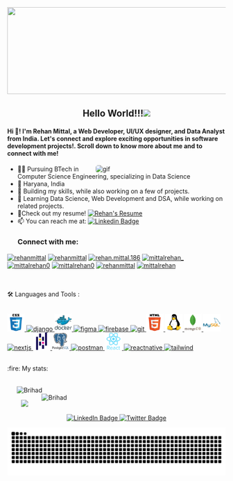


<div align="center">
  <img src="https://mir-s3-cdn-cf.behance.net/project_modules/1400_opt_1/79731568097599.5b50bca477735.jpg" width="1200" height="200"/>
</div>


<p align = "center">
  <h2 align = "center">
      Hello World!!!<img src="https://raw.githubusercontent.com/nixin72/nixin72/master/wave.gif" width="4%"/> 
  </h2>
  <h4>
      Hi 👋! I'm Rehan Mittal, a Web Developer, UI/UX designer, and Data Analyst from India. Let's connect and explore exciting opportunities in software development projects!. Scroll down to know more about me and to connect with me!
  </h4>
</p>
<!--
<img align="right" alt="gif" width="1200" height="5" style="border-radius:5px" src="https://thumbs.gfycat.com/OrdinaryUnkemptHornbill.webp"> 
<br>
-->


<!--
**RehanMittal/RehanMittal** is a ✨ _special_ ✨ repository because its `README.md` (this file) appears on your GitHub profile.

Here are some ideas to get you started:
-->

<img align="right" alt="gif" width="300" style="border-radius:5px" src="https://media0.giphy.com/media/2IudUHdI075HL02Pkk/200.webp?cid=ecf05e47ng2jf7dxezd34hg04jdabbi98llm697akg7804c7&rid=200.webp&ct=g">  

- :man_technologist: Pursuing BTech in Computer Science Engineering, specializing in Data Science
- 🏫 Haryana, India
- 🔭 Building my skills, while also working on a few of projects.
- 🌱 Learning Data Science, Web Development and DSA, while working on related projects.
- 📄Check out my resume! [![Rehan's Resume](https://img.shields.io/badge/-Resume-blue?style=flat&logoColor=white)](https://drive.google.com/file/d/1Z5EeblmTwpKQPP6Vpm-yoYZ7U3Yfvxbz/view?usp=sharing)
- 📫 You can reach me at: [![Linkedin Badge](https://img.shields.io/badge/-LinkedIn-blue?style=flat&logo=Linkedin&logoColor=white)](https://www.linkedin.com/in/rehanmittal/) <h3 align="left">Connect with me:</h3>
<p align="left">
<a href="https://twitter.com/rehanmittal" target="blank"><img align="center" src="https://raw.githubusercontent.com/rahuldkjain/github-profile-readme-generator/master/src/images/icons/Social/twitter.svg" alt="rehanmittal" height="30" width="40" /></a>
<a href="https://linkedin.com/in/rehanmittal" target="blank"><img align="center" src="https://raw.githubusercontent.com/rahuldkjain/github-profile-readme-generator/master/src/images/icons/Social/linked-in-alt.svg" alt="rehanmittal" height="30" width="40" /></a>
<a href="https://fb.com/rehan.mittal.186" target="blank"><img align="center" src="https://raw.githubusercontent.com/rahuldkjain/github-profile-readme-generator/master/src/images/icons/Social/facebook.svg" alt="rehan.mittal.186" height="30" width="40" /></a>
<a href="https://instagram.com/mittalrehan_" target="blank"><img align="center" src="https://raw.githubusercontent.com/rahuldkjain/github-profile-readme-generator/master/src/images/icons/Social/instagram.svg" alt="mittalrehan_" height="30" width="40" /></a>
<a href="https://www.codechef.com/users/mittalrehan0" target="blank"><img align="center" src="https://cdn.jsdelivr.net/npm/simple-icons@3.1.0/icons/codechef.svg" alt="mittalrehan0" height="30" width="40" /></a>
<a href="https://www.hackerrank.com/mittalrehan0" target="blank"><img align="center" src="https://raw.githubusercontent.com/rahuldkjain/github-profile-readme-generator/master/src/images/icons/Social/hackerrank.svg" alt="mittalrehan0" height="30" width="40" /></a>
<a href="https://www.leetcode.com/rehanmittal" target="blank"><img align="center" src="https://raw.githubusercontent.com/rahuldkjain/github-profile-readme-generator/master/src/images/icons/Social/leet-code.svg" alt="rehanmittal" height="30" width="40" /></a>
<a href="https://auth.geeksforgeeks.org/user/mittalrehan" target="blank"><img align="center" src="https://raw.githubusercontent.com/rahuldkjain/github-profile-readme-generator/master/src/images/icons/Social/geeks-for-geeks.svg" alt="mittalrehan" height="30" width="40" /></a>
</p> 

<!--
<img align="left" alt="gif" width="520" height="5" style="border-radius:5px" src="https://thumbs.gfycat.com/OrdinaryUnkemptHornbill.webp"> &nbsp;&nbsp;&nbsp;&nbsp;
-->
<br><br>
:hammer_and_wrench: Languages and Tools :
<br><br>
<div>
 <p align="left"> <a href="https://www.w3schools.com/css/" target="_blank" rel="noreferrer"> <img src="https://raw.githubusercontent.com/devicons/devicon/master/icons/css3/css3-original-wordmark.svg" alt="css3" width="40" height="40"/> </a> <a href="https://www.djangoproject.com/" target="_blank" rel="noreferrer"> <img src="https://cdn.worldvectorlogo.com/logos/django.svg" alt="django" width="40" height="40"/> </a> <a href="https://www.docker.com/" target="_blank" rel="noreferrer"> <img src="https://raw.githubusercontent.com/devicons/devicon/master/icons/docker/docker-original-wordmark.svg" alt="docker" width="40" height="40"/> </a> <a href="https://www.figma.com/" target="_blank" rel="noreferrer"> <img src="https://www.vectorlogo.zone/logos/figma/figma-icon.svg" alt="figma" width="40" height="40"/> </a> <a href="https://firebase.google.com/" target="_blank" rel="noreferrer"> <img src="https://www.vectorlogo.zone/logos/firebase/firebase-icon.svg" alt="firebase" width="40" height="40"/> </a> <a href="https://git-scm.com/" target="_blank" rel="noreferrer"> <img src="https://www.vectorlogo.zone/logos/git-scm/git-scm-icon.svg" alt="git" width="40" height="40"/> </a> <a href="https://www.w3.org/html/" target="_blank" rel="noreferrer"> <img src="https://raw.githubusercontent.com/devicons/devicon/master/icons/html5/html5-original-wordmark.svg" alt="html5" width="40" height="40"/> </a> <a href="https://www.linux.org/" target="_blank" rel="noreferrer"> <img src="https://raw.githubusercontent.com/devicons/devicon/master/icons/linux/linux-original.svg" alt="linux" width="40" height="40"/> </a> <a href="https://www.mongodb.com/" target="_blank" rel="noreferrer"> <img src="https://raw.githubusercontent.com/devicons/devicon/master/icons/mongodb/mongodb-original-wordmark.svg" alt="mongodb" width="40" height="40"/> </a> <a href="https://www.mysql.com/" target="_blank" rel="noreferrer"> <img src="https://raw.githubusercontent.com/devicons/devicon/master/icons/mysql/mysql-original-wordmark.svg" alt="mysql" width="40" height="40"/> </a> <a href="https://nextjs.org/" target="_blank" rel="noreferrer"> <img src="https://cdn.worldvectorlogo.com/logos/nextjs-2.svg" alt="nextjs" width="40" height="40"/> </a> <a href="https://pandas.pydata.org/" target="_blank" rel="noreferrer"> <img src="https://raw.githubusercontent.com/devicons/devicon/2ae2a900d2f041da66e950e4d48052658d850630/icons/pandas/pandas-original.svg" alt="pandas" width="40" height="40"/> </a> <a href="https://www.postgresql.org" target="_blank" rel="noreferrer"> <img src="https://raw.githubusercontent.com/devicons/devicon/master/icons/postgresql/postgresql-original-wordmark.svg" alt="postgresql" width="40" height="40"/> </a> <a href="https://postman.com" target="_blank" rel="noreferrer"> <img src="https://www.vectorlogo.zone/logos/getpostman/getpostman-icon.svg" alt="postman" width="40" height="40"/> </a> <a href="https://reactjs.org/" target="_blank" rel="noreferrer"> <img src="https://raw.githubusercontent.com/devicons/devicon/master/icons/react/react-original-wordmark.svg" alt="react" width="40" height="40"/> </a> <a href="https://reactnative.dev/" target="_blank" rel="noreferrer"> <img src="https://reactnative.dev/img/header_logo.svg" alt="reactnative" width="40" height="40"/> </a> <a href="https://tailwindcss.com/" target="_blank" rel="noreferrer"> <img src="https://www.vectorlogo.zone/logos/tailwindcss/tailwindcss-icon.svg" alt="tailwind" width="40" height="40"/> </a> </p>

</div>
<br>
<!--
<img align="right" alt="gif" width="1200" height="5" style="border-radius:5px" src="https://thumbs.gfycat.com/OrdinaryUnkemptHornbill.webp"> 
-->
:fire: My stats: <br><br>

<p> &ensp; &ensp; <img align="center" src="https://github-readme-stats.vercel.app/api/top-langs?username=brihad24&hide=jupyter%20notebook,dart&show_icons=true&locale=en&layout=compact&theme=gotham" alt="Brihad" width="357"/> &ensp; &ensp; <img align="right" src="https://github-readme-streak-stats.herokuapp.com/?user=RehanMittal&layout=compact&theme=gotham" alt="Brihad" width="425"/></p>
<!-- <p>
[![GitHub Streak](http://github-readme-streak-stats.herokuapp.com?user=brihad24&theme=dark&background=000000)](https://git.io/streak-stats) &nbsp; &nbsp; &nbsp; &nbsp;
[![Top Langs](https://github-readme-stats.vercel.app/api/top-langs/?username=brihad24&layout=compact&theme=vision-friendly-dark&exclude_repo=Flight-Fare-Predictor,SummerProjects)](https://github.com/anuraghazra/github-readme-stats)
  </p> 
<!--
<img align="right" alt="gif" width="1200" height="5" style="border-radius:5px" src="https://thumbs.gfycat.com/OrdinaryUnkemptHornbill.webp"> -->

<div id="header" align="center">
  <img src="https://media.giphy.com/media/3kPDmoWdBpQPNhCnUG/giphy.gif" width="200"/>
</div>


<div id="badges">
  <p align = "center" width = "100%">
    <a href="https://www.linkedin.com/in/rehanmittal/">
      <img src="https://img.shields.io/badge/LinkedIn-blue?style=for-the-badge&logo=linkedin&logoColor=white" alt="LinkedIn Badge"/>
    </a>
    <a href="https://twitter.com/rehanmittal">
      <img src="https://img.shields.io/badge/Twitter-blue?style=for-the-badge&logo=twitter&logoColor=white" alt="Twitter Badge"/>
    </a>
  </p>
</div>



<!--

<img align="right" alt="gif" width="1200" height="5" style="border-radius:5px" src="https://thumbs.gfycat.com/OrdinaryUnkemptHornbill.webp"> 

<br>
 <img src="https://raw.githubusercontent.com/brihad24/RehanMittal/4c6b2c4483bda54f22f5231f2fad2b37493c5359/github-contribution-grid-snake.svg" width="1000" height="200"/>
-->


![github contribution grid snake animation](https://raw.githubusercontent.com/0-don/0-don/output/github-contribution-grid-snake-dark.svg)












